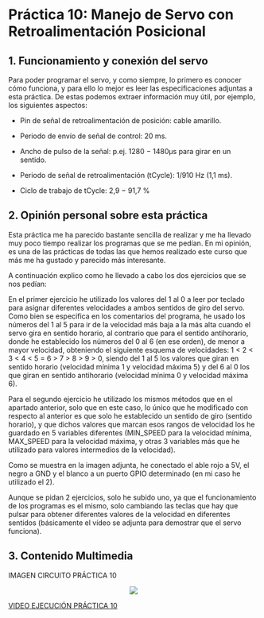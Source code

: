 # Práctica 10: Manejo de Servo con Retroalimentación Posicional

## 1. Funcionamiento y conexión del servo

Para poder programar el servo, y como siempre, lo primero es conocer cómo funciona, y para ello lo mejor es leer las especificaciones adjuntas a esta práctica. De estas podemos extraer información muy útil, por ejemplo, los siguientes aspectos:

- Pin de señal de retroalimentación de posición: cable amarillo.

- Periodo de envı́o de señal de control: 20 ms.

- Ancho de pulso de la señal: p.ej. 1280 − 1480µs para girar en un sentido.

- Periodo de señal de retroalimentación (tCycle): 1/910 Hz (1,1 ms).

- Ciclo de trabajo de tCycle: 2,9 − 91,7 %

## 2. Opinión personal sobre esta práctica

Esta práctica me ha parecido bastante sencilla de realizar y me ha llevado muy poco tiempo realizar los programas que se me pedían. En mi opinión, es una de las prácticas de todas las que hemos realizado este curso que más me ha gustado y parecido más interesante. 

A continuación explico como he llevado a cabo los dos ejercicios que se nos pedían:

En el primer ejercicio he utilizado los valores del 1 al 0 a leer por teclado para asignar diferentes velocidades a ambos sentidos de giro del servo. Como bien se especifica en los comentarios del programa, he usado los números del 1 al 5 para ir de la velocidad más baja a la más alta cuando el servo gira en sentido horario, al contrario que para el sentido antihorario, donde he establecido los números del 0 al 6 (en ese orden), de menor a mayor velocidad, obteniendo el siguiente esquema de velocidades: 1 < 2 < 3 < 4 < 5 = 6 > 7 > 8 > 9 > 0, siendo del 1 al 5 los valores que giran en sentido horario (velocidad mínima 1 y velocidad máxima 5) y del 6 al 0 los que giran en sentido antihorario (velocidad mínima 0 y velocidad máxima 6).

Para el segundo ejercicio he utilizado los mismos métodos que en el apartado anterior, solo que en este caso, lo único que he modificado con respecto al anterior es que solo he establecido un sentido de giro (sentido horario), y que dichos valores que marcan esos rangos de velocidad los he guardado en 5 variables diferentes (MIN_SPEED para la velocidad mínima, MAX_SPEED para la velocidad máxima, y otras 3 variables más que he utilizado para valores intermedios de la velocidad).

Como se muestra en la imagen adjunta, he conectado el able rojo a 5V, el negro a GND y el blanco a un puerto GPIO determinado (en mi caso he utilizado el 2).

Aunque se pidan 2 ejercicios, solo he subido uno, ya que el funcionamiento de los programas es el mismo, solo cambiando las teclas que hay que pulsar para obtener diferentes valores de la velocidad en diferentes sentidos (básicamente el vídeo se adjunta para demostrar que el servo funciona).

## 3. Contenido Multimedia

IMAGEN CIRCUITO PRÁCTICA 10

<p align="center">
  <img src="https://github.com/aleon2020/SYA_2022-2023/blob/main/Pr%C3%A1cticas/Pr%C3%A1ctica%2010:%20Manejo%20de%20servo%20con%20retroalimentaci%C3%B3n%20posicional/media/Imagen%20Circuito%20Pr%C3%A1ctica%2010.jpg?raw=true">
</p>

[VIDEO EJECUCIÓN PRÁCTICA 10](https://github.com/aleon2020/SYA_2022-2023/blob/main/Pr%C3%A1cticas/Pr%C3%A1ctica%2010%3A%20Manejo%20de%20servo%20con%20retroalimentaci%C3%B3n%20posicional/media/Video%20Ejecuci%C3%B3n%20Pr%C3%A1ctica%2010.mp4)
